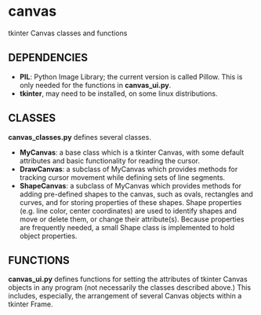 # canvas
tkinter Canvas classes and functions

## DEPENDENCIES

- **PIL**: Python Image Library; the current version is called Pillow. This is only
  needed for the functions in **canvas_ui.py**.
- **tkinter**, may need to be installed, on some linux distributions.

## CLASSES

**canvas_classes.py** defines several classes.

- **MyCanvas**: a base class which is a tkinter Canvas, with some default attributes
  and basic functionality for reading the cursor.
- **DrawCanvas**: a subclass of MyCanvas which provides methods for tracking cursor
  movement while defining sets of line segments.
- **ShapeCanvas**: a subclass of MyCanvas which provides methods for adding pre-defined
  shapes to the canvas, such as ovals, rectangles and curves, and for storing properties
  of these shapes. Shape properties (e.g. line color, center coordinates) are used to
  identify shapes and move or delete them, or change their attribute(s). Because
  properties are frequently needed, a small Shape class is implemented to hold
  object properties.

## FUNCTIONS

**canvas_ui.py** defines functions for setting the attributes of tkinter Canvas objects
in any program (not necessarily the classes described above.) This includes, especially,
the arrangement of several Canvas objects within a tkinter Frame.